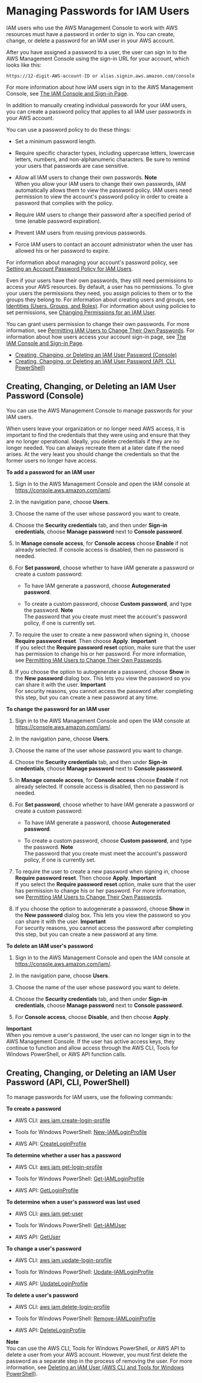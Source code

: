 # Managing Passwords for IAM Users<a name="id_credentials_passwords_admin-change-user"></a>

IAM users who use the AWS Management Console to work with AWS resources must have a password in order to sign in\. You can create, change, or delete a password for an IAM user in your AWS account\. 

After you have assigned a password to a user, the user can sign in to the AWS Management Console using the sign\-in URL for your account, which looks like this: 

```
https://12-digit-AWS-account-ID or alias.signin.aws.amazon.com/console
```

For more information about how IAM users sign in to the AWS Management Console, see [The IAM Console and Sign\-in Page](console.md)\. 

In addition to manually creating individual passwords for your IAM users, you can create a password policy that applies to all IAM user passwords in your AWS account\.

You can use a password policy to do these things:

+ Set a minimum password length\.

+ Require specific character types, including uppercase letters, lowercase letters, numbers, and non\-alphanumeric characters\. Be sure to remind your users that passwords are case sensitive\.

+ Allow all IAM users to change their own passwords\.
**Note**  
When you allow your IAM users to change their own passwords, IAM automatically allows them to view the password policy\. IAM users need permission to view the account's password policy in order to create a password that complies with the policy\.

+ Require IAM users to change their password after a specified period of time \(enable password expiration\)\.

+ Prevent IAM users from reusing previous passwords\.

+ Force IAM users to contact an account administrator when the user has allowed his or her password to expire\.

For information about managing your account's password policy, see [Setting an Account Password Policy for IAM Users](id_credentials_passwords_account-policy.md)\.

Even if your users have their own passwords, they still need permissions to access your AWS resources\. By default, a user has no permissions\. To give your users the permissions they need, you assign policies to them or to the groups they belong to\. For information about creating users and groups, see [Identities \(Users, Groups, and Roles\)](id.md)\. For information about using policies to set permissions, see [Changing Permissions for an IAM User](id_users_change-permissions.md)\. 

You can grant users permission to change their own passwords\. For more information, see [Permitting IAM Users to Change Their Own Passwords](id_credentials_passwords_enable-user-change.md)\. For information about how users access your account sign\-in page, see [The IAM Console and Sign\-in Page](console.md)\. 


+ [Creating, Changing, or Deleting an IAM User Password \(Console\)](#id_credentials_passwords_admin-change-user_console)
+ [Creating, Changing, or Deleting an IAM User Password \(API, CLI, PowerShell\)](#Using_ManagingPasswordsCLIAPI)

## Creating, Changing, or Deleting an IAM User Password \(Console\)<a name="id_credentials_passwords_admin-change-user_console"></a>

You can use the AWS Management Console to manage passwords for your IAM users\.

When users leave your organization or no longer need AWS access, it is important to find the credentials that they were using and ensure that they are no longer operational\. Ideally, you delete credentials if they are no longer needed\. You can always recreate them at a later date if the need arises\. At the very least you should change the credentials so that the former users no longer have access\.

**To add a password for an IAM user**

1. Sign in to the AWS Management Console and open the IAM console at [https://console\.aws\.amazon\.com/iam/](https://console.aws.amazon.com/iam/)\.

1. In the navigation pane, choose **Users**\.

1. Choose the name of the user whose password you want to create\. 

1. Choose the **Security credentials** tab, and then under **Sign\-in credentials**, choose **Manage password** next to **Console password**\.

1. In **Manage console access**, for **Console access** choose **Enable** if not already selected\. If console access is disabled, then no password is needed\.

1. For **Set password**, choose whether to have IAM generate a password or create a custom password: 

   + To have IAM generate a password, choose **Autogenerated password**\.

   + To create a custom password, choose **Custom password**, and type the password\. 
**Note**  
The password that you create must meet the account's password policy, if one is currently set\.

1. To require the user to create a new password when signing in, choose **Require password reset**\. Then choose **Apply**\.
**Important**  
If you select the **Require password reset** option, make sure that the user has permission to change his or her password\. For more information, see [Permitting IAM Users to Change Their Own Passwords](id_credentials_passwords_enable-user-change.md)\.

1. If you choose the option to autogenerate a password, choose **Show** in the **New password** dialog box\. This lets you view the password so you can share it with the user\. 
**Important**  
For security reasons, you cannot access the password after completing this step, but you can create a new password at any time\.

**To change the password for an IAM user**

1. Sign in to the AWS Management Console and open the IAM console at [https://console\.aws\.amazon\.com/iam/](https://console.aws.amazon.com/iam/)\.

1. In the navigation pane, choose **Users**\.

1. Choose the name of the user whose password you want to change\. 

1. Choose the **Security credentials** tab, and then under **Sign\-in credentials**, choose **Manage password** next to **Console password**\.

1. In **Manage console access**, for **Console access** choose **Enable** if not already selected\. If console access is disabled, then no password is needed\.

1. For **Set password**, choose whether to have IAM generate a password or create a custom password: 

   + To have IAM generate a password, choose **Autogenerated password**\.

   + To create a custom password, choose **Custom password**, and type the password\. 
**Note**  
The password that you create must meet the account's password policy, if one is currently set\.

1. To require the user to create a new password when signing in, choose **Require password reset**\. Then choose **Apply**\.
**Important**  
If you select the **Require password reset** option, make sure that the user has permission to change his or her password\. For more information, see [Permitting IAM Users to Change Their Own Passwords](id_credentials_passwords_enable-user-change.md)\.

1. If you choose the option to autogenerate a password, choose **Show** in the **New password** dialog box\. This lets you view the password so you can share it with the user\. 
**Important**  
For security reasons, you cannot access the password after completing this step, but you can create a new password at any time\.

**To delete an IAM user's password**

1. Sign in to the AWS Management Console and open the IAM console at [https://console\.aws\.amazon\.com/iam/](https://console.aws.amazon.com/iam/)\.

1. In the navigation pane, choose **Users**\.

1. Choose the name of the user whose password you want to delete\. 

1. Choose the **Security credentials** tab, and then under **Sign\-in credentials**, choose **Manage password** next to **Console password**\.

1. For **Console access**, choose **Disable**, and then choose **Apply**\.

**Important**  
When you remove a user's password, the user can no longer sign in to the AWS Management Console\. If the user has active access keys, they continue to function and allow access through the AWS CLI, Tools for Windows PowerShell, or AWS API function calls\.

## Creating, Changing, or Deleting an IAM User Password \(API, CLI, PowerShell\)<a name="Using_ManagingPasswordsCLIAPI"></a>

To manage passwords for IAM users, use the following commands:

**To create a password**

+ AWS CLI: [aws iam create\-login\-profile](http://docs.aws.amazon.com/cli/latest/reference/iam/create-login-profile.html)

+ Tools for Windows PowerShell: [New\-IAMLoginProfile](http://docs.aws.amazon.com/powershell/latest/reference/Index.html?page=New-IAMLoginProfile.html&tocid=New-IAMLoginProfile)

+ AWS API: [CreateLoginProfile](http://docs.aws.amazon.com/IAM/latest/APIReference/API_CreateLoginProfile.html)

**To determine whether a user has a password**

+ AWS CLI: [aws iam get\-login\-profile](http://docs.aws.amazon.com/cli/latest/reference/iam/get-login-profile.html)

+ Tools for Windows PowerShell: [Get\-IAMLoginProfile](http://docs.aws.amazon.com/powershell/latest/reference/Index.html?page=Get-IAMLoginProfile.html&tocid=Get-IAMLoginProfile)

+ AWS API: [GetLoginProfile](http://docs.aws.amazon.com/IAM/latest/APIReference/API_GetLoginProfile.html)

**To determine when a user's password was last used**

+ AWS CLI: [aws iam get\-user](http://docs.aws.amazon.com/cli/latest/reference/iam/get-user.html)

+ Tools for Windows PowerShell: [Get\-IAMUser](http://docs.aws.amazon.com/powershell/latest/reference/Index.html?page=Get-IAMUser.html&tocid=Get-IAMUser)

+ AWS API: [GetUser](http://docs.aws.amazon.com/IAM/latest/APIReference/API_GetUser.html)

**To change a user's password**

+ AWS CLI: [aws iam update\-login\-profile](http://docs.aws.amazon.com/cli/latest/reference/iam/update-login-profile.html)

+ Tools for Windows PowerShell: [Update\-IAMLoginProfile](http://docs.aws.amazon.com/powershell/latest/reference/Index.html?page=Update-IAMLoginProfile.html&tocid=Update-IAMLoginProfile)

+ AWS API: [UpdateLoginProfile](http://docs.aws.amazon.com/IAM/latest/APIReference/API_UpdateLoginProfile.html)

**To delete a user's password**

+ AWS CLI: [aws iam delete\-login\-profile](http://docs.aws.amazon.com/cli/latest/reference/iam/delete-login-profile.html)

+ Tools for Windows PowerShell: [Remove\-IAMLoginProfile](http://docs.aws.amazon.com/powershell/latest/reference/Index.html?page=Remove-IAMLoginProfile.html&tocid=Remove-IAMLoginProfile)

+ AWS API: [DeleteLoginProfile](http://docs.aws.amazon.com/IAM/latest/APIReference/API_DeleteLoginProfile.html)

**Note**  
You can use the AWS CLI, Tools for Windows PowerShell, or AWS API to delete a user from your AWS account\. However, you must first delete the password as a separate step in the process of removing the user\. For more information, see [Deleting an IAM User \(AWS CLI and Tools for Windows PowerShell\)](id_users_manage.md#id_users_deleting_cli)\. 